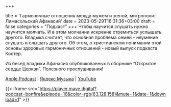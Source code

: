 +++
		
title = 'Гармоничные отношения между мужем и женой, митрополит Лимасольский Афанасий'
date = 2023-05-29T16:31:36+03:00
draft = false
categories = "Подкаст"
+++
Чтобы научится слушать нужно научится молчать. И в этом молчании искренне стремиться услышать другого. Владыка считает, что основная проблема семей - неумение слушать и слышать другого. Об этом, о христианском понимании этой основы здоровых гармоничных отношений - новый выпуск подкаста Костер.

Из бесед владыки Афанасия опубликованных в сборнике “Открытое сердце Церкви”. Полезного прослушивания!

[Apple Podcast](https://podcasts.apple.com/by/podcast/%D0%B3%D0%B0%D1%80%D0%BC%D0%BE%D0%BD%D0%B8%D1%87%D0%BD%D1%8B%D0%B5-%D0%BE%D1%82%D0%BD%D0%BE%D1%88%D0%B5%D0%BD%D0%B8%D1%8F-%D0%BC%D0%B5%D0%B6%D0%B4%D1%83-%D0%BC%D1%83%D0%B6%D0%B5%D0%BC-%D0%B8-%D0%B6%D0%B5%D0%BD%D0%BE%D0%B9-%D0%BC%D0%B8%D1%82%D1%80%D0%BE%D0%BF%D0%BE%D0%BB%D0%B8%D1%82/id1670004262?i=1000614885113) | [Яндекс Музыка](https://music.yandex.ru/album/24972875/track/114171456) | [YouTube](https://youtu.be/T8ZsJRXTh18)

{{< iframe src="https://player.mave.digital?podcast=bonfire&episode=16&color=rgb(63,128,158)&mute=1&date=1&download=1" >}}
